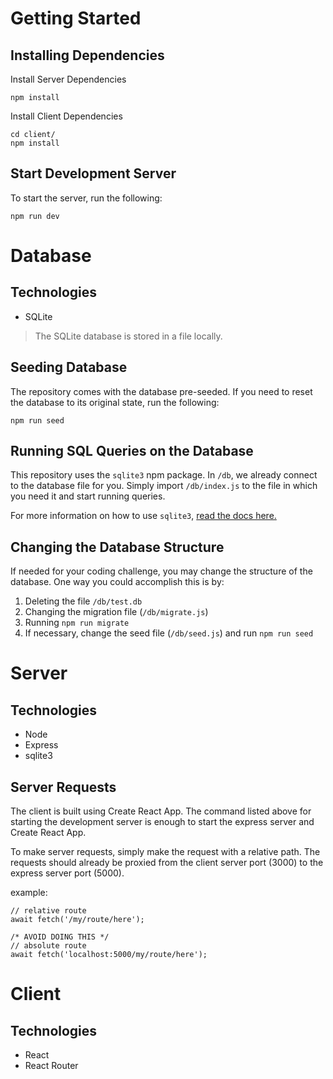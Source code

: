 # Getting Started
## Installing Dependencies
Install Server Dependencies 
```
npm install
```
Install Client Dependencies
```
cd client/
npm install
```

## Start Development Server
To start the server, run the following:
```
npm run dev
```

# Database
## Technologies
* SQLite
> The SQLite database is stored in a file locally.

## Seeding Database
The repository comes with the database pre-seeded. If you need to reset the database to its original state, run the following:
```
npm run seed
```

## Running SQL Queries on the Database
This repository uses the `sqlite3` npm package. In `/db`, we already connect to the database file for you. Simply import `/db/index.js` to the file in which you need it and start running queries.

For more information on how to use `sqlite3`, [read the docs here.](https://www.npmjs.com/package/sqlite3)

## Changing the Database Structure
If needed for your coding challenge, you may change the structure of the database. One way you could accomplish this is by:

1. Deleting the file `/db/test.db`
2. Changing the migration file (`/db/migrate.js`)
3. Running `npm run migrate`
4. If necessary, change the seed file (`/db/seed.js`) and run `npm run seed`

# Server
## Technologies
* Node
* Express
* sqlite3
## Server Requests
The client is built using Create React App. The command listed above for starting the development server is enough to start the express server and Create React App. 

To make server requests, simply make the request with a relative path. The requests should already be proxied from the client server port (3000) to the express server port (5000).

example:
```
// relative route
await fetch('/my/route/here');

/* AVOID DOING THIS */
// absolute route 
await fetch('localhost:5000/my/route/here');
```

# Client
## Technologies
* React
* React Router
